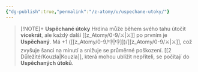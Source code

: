 ```yaml
---
{"dg-publish":true,"permalink":"/z-atomy/u/uspechane-utoky/"}
---
```


>[!NOTE]+ **Uspěchané útoky**
>Hrdina může během svého tahu útočit **vícekrát**, ale každý další [[z_Atomy/0-9/⚔️\|⚔️]] po prvním je **Uspěchaný**. Má +1 ([[z_Atomy/0-9/👎\|👎]])/[[z_Atomy/0-9/⚔️\|⚔️]], což zvyšuje šanci na minutí a snižuje se průměrné poškození. [[2 Důležité/Kouzla\|Kouzla]], která mohou ublížit nepříteli, se počítají do **Uspěchaných útoků**.